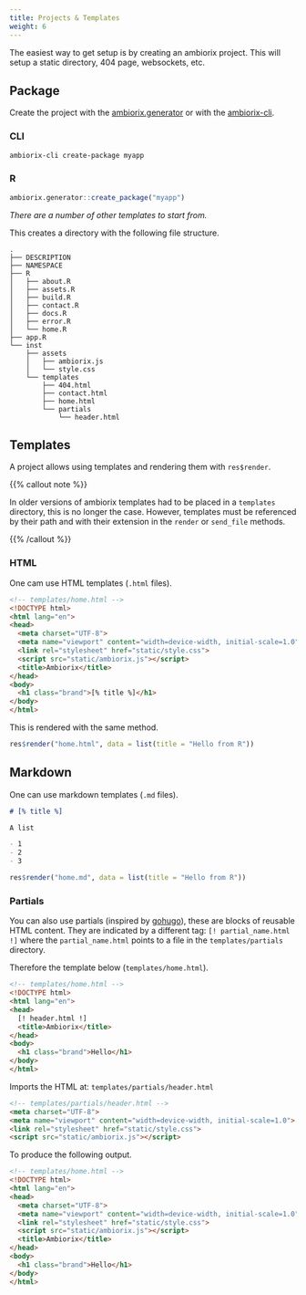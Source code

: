 ```yaml
---
title: Projects & Templates
weight: 6
---
```


The easiest way to get setup is by creating an ambiorix project. This will setup a static directory, 404 page, websockets, etc.

## Package

Create the project with the
[ambiorix.generator](https://github.com/ambiorix-web/ambiorix.generator)
or with the [ambiorix-cli](https://github.com/ambiorix-web/ambiorix-cli).

### CLI

```bash
ambiorix-cli create-package myapp
```

### R

```r
ambiorix.generator::create_package("myapp")
```

_There are a number of other templates to start from._

This creates a directory with the following file structure.

```
.
├── DESCRIPTION
├── NAMESPACE
├── R
│   ├── about.R
│   ├── assets.R
│   ├── build.R
│   ├── contact.R
│   ├── docs.R
│   ├── error.R
│   └── home.R
├── app.R
└── inst
    ├── assets
    │   ├── ambiorix.js
    │   └── style.css
    └── templates
        ├── 404.html
        ├── contact.html
        ├── home.html
        └── partials
            └── header.html
```

## Templates

A project allows using templates and rendering them with `res$render`.

{{% callout note %}}

In older versions of ambiorix templates had to be placed in a
`templates` directory, this is no longer the case.
However, templates must be referenced by their path and with
their extension in the `render` or `send_file` methods.

{{% /callout %}}

### HTML

One cam use HTML templates (`.html` files).

```html
<!-- templates/home.html -->
<!DOCTYPE html>
<html lang="en">
<head>
  <meta charset="UTF-8">
  <meta name="viewport" content="width=device-width, initial-scale=1.0">
  <link rel="stylesheet" href="static/style.css">
  <script src="static/ambiorix.js"></script>
  <title>Ambiorix</title>
</head>
<body>
  <h1 class="brand">[% title %]</h1>
</body>
</html>
```

This is rendered with the same method.

```r
res$render("home.html", data = list(title = "Hello from R"))
```

## Markdown

One can use markdown templates (`.md` files).

```md
# [% title %]

A list

- 1
- 2
- 3
```

```r
res$render("home.md", data = list(title = "Hello from R"))
```

### Partials

You can also use partials (inspired by [gohugo](https://gohugo.io)), these are blocks of reusable HTML content. They are indicated by a different tag: `[! partial_name.html !]` where the `partial_name.html` points to a file in the `templates/partials` directory.

Therefore the template below (`templates/home.html`).

```html
<!-- templates/home.html -->
<!DOCTYPE html>
<html lang="en">
<head>
  [! header.html !]
  <title>Ambiorix</title>
</head>
<body>
  <h1 class="brand">Hello</h1>
</body>
</html>
```

Imports the HTML at: `templates/partials/header.html`

```html
<!-- templates/partials/header.html -->
<meta charset="UTF-8">
<meta name="viewport" content="width=device-width, initial-scale=1.0">
<link rel="stylesheet" href="static/style.css">
<script src="static/ambiorix.js"></script>
```

To produce the following output.

```html
<!-- templates/home.html -->
<!DOCTYPE html>
<html lang="en">
<head>
  <meta charset="UTF-8">
  <meta name="viewport" content="width=device-width, initial-scale=1.0">
  <link rel="stylesheet" href="static/style.css">
  <script src="static/ambiorix.js"></script>
  <title>Ambiorix</title>
</head>
<body>
  <h1 class="brand">Hello</h1>
</body>
</html>
```
